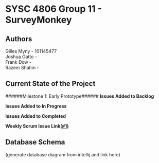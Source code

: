 # SYSC 4806 Group 11 - SurveyMonkey

## Authors
Gilles Myny - 101145477  
Joshua Gatto -  
Frank Dow -  
Razem Shahin -  

## Current State of the Project
######Milestone 1: Early Prototype######
**Issues Added to Backlog**

**Issues Added to In Progress**

**Issues Added to Completed**

**Weekly Scrum Issue Link([#1][i1])**


## Database Schema
(generate database diagram from intellij and link here)

[i1]: https://github.com/GillesMyny1/SurveyMonkey/issues/1

